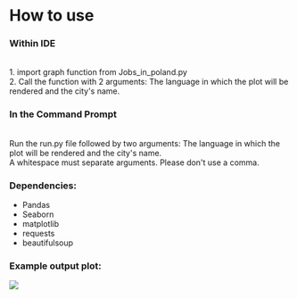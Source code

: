 <h1>How to use</h1>
<h3>Within IDE</h3><br>
1. import graph function from Jobs_in_poland.py<br>
2. Call the function with 2 arguments: The language in which the plot will be rendered and the city's name.<br>
<h3>In the Command Prompt</h3><br>
Run the run.py file followed by two arguments: The language in which the plot will be rendered and the city's name.<br>   A whitespace must separate arguments. Please don't use a comma. 
<h3>Dependencies:</h3>
<ul>
   <li>Pandas</li>
   <li>Seaborn</li>
   <li>matplotlib</li>
   <li>requests</li>
   <li>beautifulsoup</li>
</ul>

### Example output plot:<br>
<img src="https://media.licdn.com/dms/image/v2/D4D22AQFnE3PN27bhaA/feedshare-shrink_1280/feedshare-shrink_1280/0/1711915051623?e=1728518400&v=beta&t=NwZ_HquzBKJX9wOkPqbmZXwUc2ioMzL9gIx0EVSAD_U">
